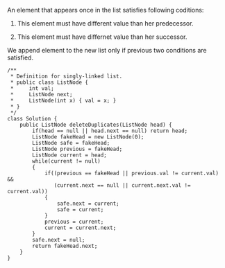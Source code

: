 
An element that appears once in the list satisfies following coditions:

1. This element must have different value than her predecessor.

1. This element must have differnet value than her successor.

We append element to the new list only if previous two conditions are satisfied.

```
/**
 * Definition for singly-linked list.
 * public class ListNode {
 *     int val;
 *     ListNode next;
 *     ListNode(int x) { val = x; }
 * }
 */
class Solution {
    public ListNode deleteDuplicates(ListNode head) {
        if(head == null || head.next == null) return head;
        ListNode fakeHead = new ListNode(0);
        ListNode safe = fakeHead;
        ListNode previous = fakeHead;
        ListNode current = head;
        while(current != null)
        {
            if((previous == fakeHead || previous.val != current.val) &&
               (current.next == null || current.next.val != current.val))
            {
                safe.next = current;
                safe = current;
            }
            previous = current;
            current = current.next;
        }
        safe.next = null;
        return fakeHead.next;
    }
}
```
